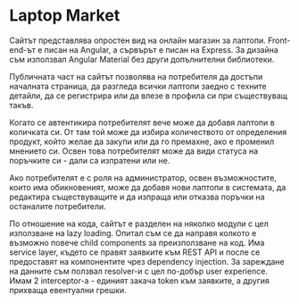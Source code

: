 # Laptop Market
Сайтът представлява опростен вид на онлайн магазин за лаптопи. Front-end-ът е писан на Angular,
а сървърът е писан на Express. За дизайна съм използвал Angular Material без други допълнителни 
библиотеки.

Публичната част на сайтът позволява на потребителя да достъпи началната страница, да разгледа 
всички лаптопи заедно с техните детайли, да се регистрира или да влезе в профила си при съществуващ
такъв.

Когато се автентикира потребителят вече може да добавя лаптопи в количката си. От там той може да
избира количеството от определения продукт, който желае да закупи или да го премахне, ако е променил
мнението си. Освен това потребителят може да види статуса на поръчките си - дали са изпратени или не.

Ако потребителят е с роля на администратор, освен възможностите, които има обикновеният, може да
добавя нови лаптопи в системата, да редактира съществуващите и да изпраща или отказва поръчки на
останалите потребители. 

По отношение на кода, сайтът е разделен на няколко модули с цел използване на lazy loading.
Опитал съм се да направя колкото е възможно повече child components за преизползване на код.
Има service layer, където се правят заявките към REST API и после се предоставят на компонентите
чрез dependency injection. За зареждане на данните съм ползвал resolver-и с цел по-добър user
experience. Имам 2 interceptor-a - единият закача token към заявките, а другия прихваща евентуални
грешки.

   